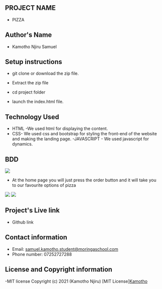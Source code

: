 ## PROJECT NAME
- PIZZA
## Author's Name
- Kamotho Njiru Samuel 

## Setup instructions
- git clone or download the zip file.

- Extract the zip file

- cd project folder

- launch the index.html file.

## Technology Used
- HTML -We used html for displaying the content.
- CSS- We used css and bootstrap for styling the front-end of the website and making the landing page.
-JAVASCRIPT - We used javascript for dynamics.

## BDD
<img src="/bootstrap.css/ivan-toress">


- At the home page you will just press the order button and it will take you to our favourite options of pizza




<img src="images/order.png">




<img src="images/checkout.png">




## Project's Live link
- Github link

## Contact information
- Email: samuel.kamotho.student@moringaschool.com
- Phone number: 07252727288
## License and Copyright information
-MIT license Copyright (c) 2021 (Kamotho Njiru)
[MIT License][Kamotho](https://github.com/kamotho)